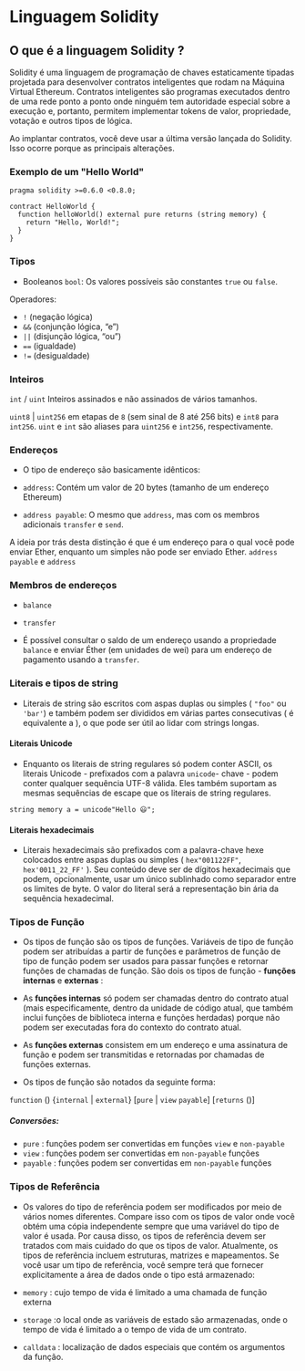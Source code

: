 
<h1 text-align: center>Linguagem Solidity</h1>

## O que é a linguagem Solidity ?

<p text-align: justify>
Solidity é uma linguagem de programação de chaves estaticamente tipadas projetada para desenvolver contratos inteligentes que rodam na Máquina Virtual Ethereum. Contratos inteligentes são programas executados dentro de uma rede ponto a ponto onde ninguém tem autoridade especial sobre a execução e, portanto, permitem implementar tokens de valor, propriedade, votação e outros tipos de lógica.

Ao implantar contratos, você deve usar a última versão lançada do Solidity. Isso ocorre porque as principais alterações.
</p>


### Exemplo de um "Hello World"

```
pragma solidity >=0.6.0 <0.8.0;

contract HelloWorld {
  function helloWorld() external pure returns (string memory) {
    return "Hello, World!";
  }
}

```

### Tipos

- Booleanos
```bool```: Os valores possíveis são constantes ```true``` ou ```false```.

Operadores:

- ```!```  (negação lógica)
- ```&&```  (conjunção lógica, “e”)
- ```||``` (disjunção lógica, “ou”)
- ```==```  (igualdade)
- ```!=``` (desigualdade)


### Inteiros

```int``` / ```uint``` Inteiros assinados e não assinados de vários tamanhos.

```uint8``` | ```uint256``` em etapas de ```8``` (sem sinal de 8 até 256 bits) e ```int8``` para ```int256```. ```uint``` e ```int``` são aliases para ```uint256``` e ```int256```, respectivamente.


### Endereços

- O tipo de endereço são basicamente idênticos:

- ```address```: Contém um valor de 20 bytes (tamanho de um endereço Ethereum)

- ```address payable```: O mesmo que ```address```, mas com os membros adicionais ```transfer```
  e ```send```. 

A ideia por trás desta distinção é que é um endereço para o qual você pode enviar Ether, enquanto um simples não pode ser enviado Ether. ```address payable``` e ```address```


### Membros de endereços

- ```balance```
- ```transfer```

- É possível consultar o saldo de um endereço usando a propriedade ```balance```  e enviar Éther (em unidades de wei) para um endereço de pagamento usando a ```transfer```.


### Literais e tipos de string

- Literais de string são escritos com aspas duplas ou simples ( ```"foo"``` ou ```'bar'```) e também podem ser divididos em várias partes consecutivas ( é equivalente a ), o que pode ser útil ao lidar com strings longas.

#### Literais Unicode

- Enquanto os literais de string regulares só podem conter ASCII, os literais Unicode - prefixados com a palavra ```unicode```- chave - podem conter qualquer sequência UTF-8 válida. Eles também suportam as mesmas sequências de escape que os literais de string regulares.

```string memory a = unicode"Hello 😃";```

#### Literais hexadecimais

- Literais hexadecimais são prefixados com a palavra-chave hexe colocados entre aspas duplas ou simples  ( ```hex"001122FF"```, ```hex'0011_22_FF'``` ). Seu conteúdo deve ser de dígitos hexadecimais que podem, opcionalmente, usar um único sublinhado como separador entre os limites de byte. O valor do literal será a representação bin ária da sequência hexadecimal.


### Tipos de Função

- Os tipos de função são os tipos de funções. Variáveis ​​de tipo de função podem ser atribuídas a partir de funções e parâmetros de função de tipo de função podem ser usados ​​para passar funções e retornar funções de chamadas de função. São dois os tipos de função - **funções internas** e **externas** :

- As **funções internas** só podem ser chamadas dentro do contrato atual (mais especificamente, dentro da unidade de código atual, que também inclui funções de biblioteca interna e funções herdadas) porque não podem ser executadas fora do contexto do contrato atual.

- As **funções externas** consistem em um endereço e uma assinatura de função e podem ser transmitidas e retornadas por chamadas de funções externas.

- Os tipos de função são notados da seguinte forma:

```function``` (<parameter types>) {```internal``` | ```external```} [```pure``` | ```view``` ```payable```] [```returns``` (<return types>)]

##### Conversões:

- ```pure``` : funções podem ser convertidas em funções ```view``` e ```non-payable```
- ```view``` : funções podem ser convertidas em ```non-payable``` funções
- ```payable``` : funções podem ser convertidas em ```non-payable```  funções

### Tipos de Referência

- Os valores do tipo de referência podem ser modificados por meio de vários nomes diferentes. Compare isso com os tipos de valor onde você obtém uma cópia independente sempre que uma variável do tipo de valor é usada. Por causa disso, os tipos de referência devem ser tratados com mais cuidado do que os tipos de valor. Atualmente, os tipos de referência incluem estruturas, matrizes e mapeamentos. Se você usar um tipo de referência, você sempre terá que fornecer explicitamente a área de dados onde o tipo está armazenado:

- ```memory``` : cujo tempo de vida é limitado a uma chamada de função externa

- ```storage``` :o local onde as variáveis ​​de estado são armazenadas, onde o tempo de vida é limitado a o tempo de vida de um contrato.

- ```calldata``` : localização de dados especiais que contém os argumentos da função.